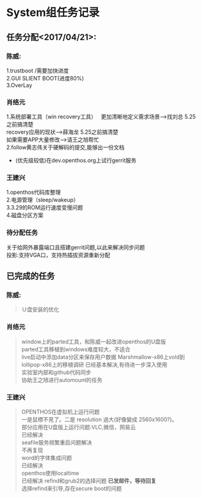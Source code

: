 # System组任务记录
## 任务分配<2017/04/21>:
### 陈威:
1.trustboot  /需要加快进度    
2.GUI SLIENT BOOT(进度80%)  
3.OverLay
### 肖络元
1.系统部署工具（win recovery工具）  
更加清晰地定义需求场景-->找刘总 5.25之前搞清楚  
recovery应用的现状-->薛海龙  5.25之前搞清楚  
如果需要APP大量修改-->请王之旭帮忙  
2.follow黄志伟关于硬解码的提交,能够出一份文档   
- (优先级较低)在dev.openthos.org上试行gerrit服务    

### 王建兴    
1.openthos代码库整理  
2.电源管理（sleep/wakeup）  
3.3.29的ROM运行速度变慢问题   
4.磁盘分区方案  
### 待分配任务

关于给网外暴露端口且搭建gerrit问题,以此来解决同步问题  
投影:支持VGA口，支持热插拔资源重新分配  

## 已完成的任务  
### 陈威:
>Ｕ盘安装的优化　
### 肖络元
>window上的parted工具，和陈威一起改进openthos的U盘版  
parted工具移植到windows难度较大，不适合  
>live启动中添加data分区来保存用户数据
>Marshmallow-x86上vold到lollipop-x86上的移植调研
已经基本解决,有待进一步深入使用  
>实验室内部和github代码同步  
>协助王之旭进行automount的任务  
### 王建兴
>OPENTHOS在虚拟机上运行问题  
一是鼠標不見了。二是 resolution 過大(好像變成 2560x1600?)。  
>部分应用在U盘版上运行问题:VLC,微信，网易云    
已经解决  
>seafile服务频繁重启问题解决  
不再复现  
>word的字体集成问题  
已经解决  
>openthos使用localtime  
已经解决
>refind和grub2的选择问题
>**已发邮件，等待回复**  
选择refind来引导,存在secure boot的问题
